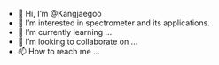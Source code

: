 - 👋 Hi, I’m @Kangjaegoo
- 👀 I’m interested in spectrometer and its applications.
- 🌱 I’m currently learning ...
- 💞️ I’m looking to collaborate on ...
- 📫 How to reach me ...

<!---
Kangjaegoo/Kangjaegoo is a ✨ special ✨ repository because its `README.md` (this file) appears on your GitHub profile.
You can click the Preview link to take a look at your changes.
--->
